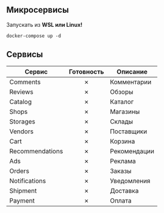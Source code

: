 ## Микросервисы 
Запускать из **WSL или Linux!**

```shell
docker-compose up -d
```
## Сервисы

| Сервис | Готовность | Описание |
| --- | :---: | --- |
| Comments  | ✗ | Комментарии |
| Reviews   | ✗ | Обзоры |
| Catalog   | ✗ | Каталог |
| Shops     | ✗ | Магазины |
| Storages  | ✗ | Склады |
| Vendors   | ✗ | Поставщики |
| Cart      | ✗ | Корзина |
| Recommendations | ✗ | Рекомендации |
| Ads       | ✗ | Реклама |
| Orders    | ✗ | Заказы |
| Notifications |✗| Уведомления	|
| Shipment  | ✗ | Доставка |
| Payment   | ✗ | Оплата |
